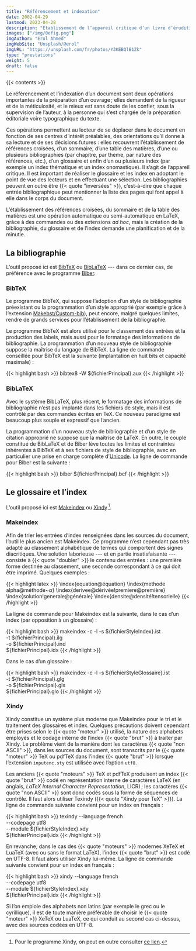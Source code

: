 ```yaml
---
title: "Référencement et indexation"
date: 2002-04-29
lastmod: 2023-04-28
description: "Établissement de l’appareil critique d’un livre d’érudition"
images: ["/img/0efig.png"]
imgAuthor: "Erol Ahmed"
imgWebSite: "Unsplash/@erol"
imgURL: "https://unsplash.com/fr/photos/Y3KEBQlB1Zk"
type: "prestations"
weight: 5
draft: false
---
```


{{< contents >}}

Le référencement et l’indexation d’un document sont deux opérations
importantes de la préparation d’un ouvrage&#8239;; elles demandent de la
rigueur et de la méticulosité, et le mieux est sans doute de les confier,
sous la supervision de l’auteur, à la personne qui s’est chargée de la
préparation éditoriale voire typographique du texte.

Ces opérations permettent au lecteur de se déplacer dans le document en
fonction de ses centres d’intérêt préalables, des orientations qu’il donne à
sa lecture et de ses décisions futures&nbsp;: elles recouvrent
l’établissement de références croisées, d’un sommaire, d’une table des
matières, d’une ou plusieurs bibliographies (par chapitre, par thème, par
nature des références,&nbsp;etc.), d’un glossaire et enfin d’un ou plusieurs
index (par exemple un index thématique et un index onomastique).
Il s’agit de l’appareil critique.
Il est important de réaliser le glossaire et les index en adoptant le point
de vue des lecteurs et en effectuant une sélection.
Les bibliographies peuvent en outre être {{< quote "inversées" >}},
c’est-à-dire que chaque entrée bibliographique peut mentionner la liste des
pages qui font appel à elle dans le corps du document.

L’établissement des références croisées, du sommaire et de la table des
matières est une opération automatique ou semi-automatique en LaTeX, grâce à
des commandes ou des extensions *ad hoc*, mais la création de la
bibliographie, du glossaire et de l’index demande une planification et de la
minutie.

## La bibliographie

L’outil proposé ici est
[BibTeX](https://ctan.org/pkg/bibtex
"Page CTAN consacrée à l’ancien système BibTeX")
ou
[BibLaTeX](https://ctan.org/pkg/biblatex
"Page CTAN consacrée au nouveau système BibLaTeX")
--- dans ce dernier cas, de préférence avec le programme
[Biber](https://ctan.org/pkg/biber
"Page CTAN consacrée au programme Biber").

### BibTeX

Le programme BibTeX, qui suppose l’adoption d’un style de bibliographie
préexistant ou la programmation d’un style approprié (par exemple grâce à
l’extension
[Makebst/Custom-bib](https://ctan.org/pkg/custom-bib
"Page CTAN consacrée à l’extension Makebst/Custom-bib")),
peut encore, malgré quelques limites, rendre de grands services pour
l’établissement de la bibliographie.

Le programme BibTeX est alors utilisé pour le classement des entrées et la
production des labels, mais aussi pour le formatage des informations de
bibliographie.
La programmation d’un nouveau style de bibliographie suppose la maîtrise du
langage de BibTeX.
La ligne de commande conseillée pour BibTeX est la suivante (implantation en
huit bits et capacité maximale)&nbsp;:

{{< highlight bash >}}
bibtex8 -W ${fichierPrincipal}.aux
{{< /highlight >}}

### BibLaTeX

Avec le système BibLaTeX, plus récent, le formatage des informations de
bibliographie n’est pas implanté dans les fichiers de style, mais il est
contrôlé par des commandes écrites en TeX.
Ce nouveau paradigme est beaucoup plus souple et expressif que l’ancien.

La programmation d’un nouveau style de bibliographie et d’un style de
citation approprié ne suppose que la maîtrise de LaTeX.
En outre, le couple constitué de BibLaTeX et de Biber lève toutes les
limites et contraintes inhérentes à BibTeX et à ses fichiers de style de
bibliographie, avec en particulier une prise en charge complète
d’[Unicode](https://fr.wikipedia.org/wiki/Unicode
"Page Wikipédia consacrée au standard d’échange de textes Unicode").
La ligne de commande pour Biber est la suivante&nbsp;:

{{< highlight bash >}}
biber ${fichierPrincipal}.bcf
{{< /highlight >}}

## Le glossaire et l’index

L’outil proposé ici est
[Makeindex](https://ctan.org/pkg/makeindex
"Page CTAN consacrée à l’ancien programme Makeindex")
ou
[Xindy](https://ctan.org/pkg/xindy
"Page CTAN consacrée au nouveau programme Xindy")&#8239;[^Xindy].

### Makeindex

Afin de trier les entrées d’index renseignées dans les sources du document,
l’outil le plus ancien est Makeindex.
Ce programme n’est cependant pas très adapté au classement alphabétique de
termes qui comportent des signes diacritiques.
Une solution laborieuse --- et en partie insatisfaisante --- consiste à
{{< quote "doubler" >}} le contenu des entrées&nbsp;: une première forme
destinée au classement, une seconde correspondant à ce qui doit être
imprimé.
Quelques exemples&nbsp;:

{{< highlight latex >}}
\index{equation@équation}
\index{methode alpha@méthode~$\alpha$}
\index{derivee@dérivée!premiere@première}
\index{solution!generale@générale}
\index{densite@densité!tensorielle}
{{< /highlight >}}

La ligne de commande pour Makeindex est la suivante, dans le cas d’un index
(par opposition à un glossaire)&nbsp;:

{{< highlight bash >}}
makeindex -c -l -s ${fichierStyleIndex}.ist \
    -t ${fichierPrincipal}.ilg \
    -o ${fichierPrincipal}.ind \
    ${fichierPrincipal}.idx
{{< /highlight >}}

Dans le cas d’un glossaire&nbsp;:

{{< highlight bash >}}
makeindex -c -l -s ${fichierStyleGlossaire}.ist \
    -t ${fichierPrincipal}.glg \
    -o ${fichierPrincipal}.gls \
    ${fichierPrincipal}.glo
{{< /highlight >}}

### Xindy

Xindy constitue un système plus moderne que Makeindex pour le tri et le
traitement des glossaires et index.
Quelques précautions doivent cependant être prises selon le
{{< quote "moteur" >}} utilisé, la nature des alphabets employés et le
codage interne de l’index {{< quote "brut" >}} à traiter par Xindy.
Le problème vient de la manière dont les caractères
{{< quote "non ASCII" >}}, dans les sources du document, sont transcrits par
le {{< quote "moteur" >}} TeX ou pdfTeX dans l’index {{< quote "brut" >}}
lorsque l’extension `inputenc.sty` est utilisée avec l’option `utf8`.

Les anciens {{< quote "moteurs" >}} TeX et pdfTeX produisent un index
{{< quote "brut" >}} codé en représentation interne de caractères LaTeX (en
anglais, *LaTeX Internal Character Representation*, LICR)&#8239;; les
caractères {{< quote "non ASCII" >}} sont donc codés sous la forme de
séquences de contrôle.
Il faut alors utiliser Texindy ({{< quote "Xindy pour TeX" >}}).
La ligne de commande suivante convient pour un index en français&nbsp;:

{{< highlight bash >}}
texindy --language french \
    --codepage utf8 \
    --module ${fichierStyleIndex}.xdy \
    ${fichierPrincipal}.idx
{{< /highlight >}}

En revanche, dans le cas des {{< quote "moteurs" >}} modernes XeTeX et
LuaTeX (avec ou sans le format LaTeX), l’index {{< quote "brut" >}} est codé
en UTF-8.
Il faut alors utiliser Xindy lui-même.
La ligne de commande suivante convient pour un index en français&nbsp;:

{{< highlight bash >}}
xindy --language french \
    --codepage utf8 \
    --module ${fichierStyleIndex}.xdy \
    ${fichierPrincipal}.idx
{{< /highlight >}}

Si l’on emploie des alphabets non latins (par exemple le grec ou le
cyrillique), il est de toute manière préférable de choisir le
{{< quote "moteur" >}} XeTeX ou LuaTeX, ce qui conduit au second cas
ci-dessus, avec des sources codées en UTF-8.

[^Xindy]: Pour le programme Xindy, on peut en outre consulter
[ce lien](http://www.xindy.org/
"Site consacré au système d’indexation flexible Xindy").
